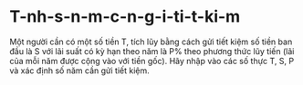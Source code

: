 # T-nh-s-n-m-c-n-g-i-ti-t-ki-m
Một người cần có một số tiền T, tích lũy bằng cách gửi tiết kiệm số tiền ban đầu là S với lãi suất có kỳ hạn theo năm là P% theo phương thức lũy tiến (lãi của mỗi năm được cộng vào với tiền gốc). Hãy nhập vào các số thực T, S, P và xác định số năm cần gửi tiết kiệm.
